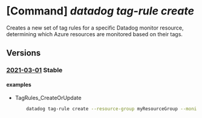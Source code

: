 # [Command] _datadog tag-rule create_

Creates a new set of tag rules for a specific Datadog monitor resource, determining which Azure resources are monitored based on their tags.

## Versions

### [2021-03-01](/Resources/mgmt-plane/L3N1YnNjcmlwdGlvbnMve30vcmVzb3VyY2Vncm91cHMve30vcHJvdmlkZXJzL21pY3Jvc29mdC5kYXRhZG9nL21vbml0b3JzL3t9L3RhZ3J1bGVzL3t9/2021-03-01.xml) **Stable**

<!-- mgmt-plane /subscriptions/{}/resourcegroups/{}/providers/microsoft.datadog/monitors/{}/tagrules/{} 2021-03-01 -->

#### examples

- TagRules_CreateOrUpdate
    ```bash
        datadog tag-rule create --resource-group myResourceGroup --monitor-name myMonitor --rule-set-name default --log-rules "{send-aad-logs:False,send-subscription-logs:True,send-resource-logs:True,filtering-tags:[{name:Environment,value:Prod,action:Include},{name:Environment,value:Dev,action:Exclude}]}" --metric-rules "{filtering-tags:[]}"
    ```

